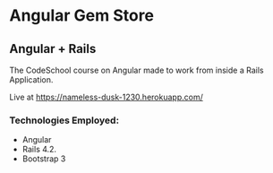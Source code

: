 # Angular Gem Store

## Angular + Rails

The CodeSchool course on Angular made to work from inside a Rails Application.

Live at https://nameless-dusk-1230.herokuapp.com/

### Technologies Employed:

- Angular
- Rails 4.2.
- Bootstrap 3


